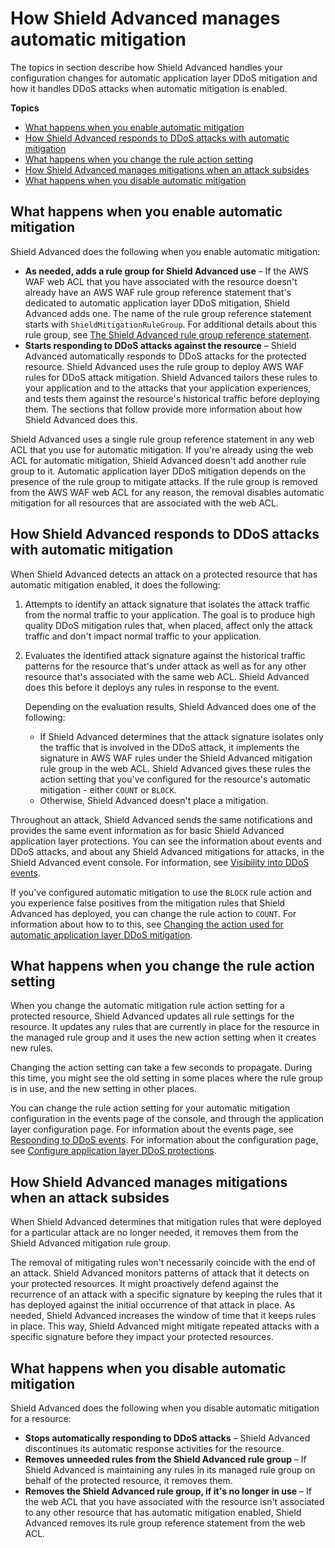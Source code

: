 # How Shield Advanced manages automatic mitigation<a name="ddos-automatic-app-layer-response-behavior"></a>

The topics in section describe how Shield Advanced handles your configuration changes for automatic application layer DDoS mitigation and how it handles DDoS attacks when automatic mitigation is enabled\. 

**Topics**
+ [What happens when you enable automatic mitigation](#ddos-automatic-app-layer-response-enable)
+ [How Shield Advanced responds to DDoS attacks with automatic mitigation](#ddos-automatic-app-layer-response-ddos-attack)
+ [What happens when you change the rule action setting](#ddos-automatic-app-layer-response-change-action)
+ [How Shield Advanced manages mitigations when an attack subsides](#ddos-automatic-app-layer-response-after-attack)
+ [What happens when you disable automatic mitigation](#ddos-automatic-app-layer-response-disable)

## What happens when you enable automatic mitigation<a name="ddos-automatic-app-layer-response-enable"></a>

Shield Advanced does the following when you enable automatic mitigation: 
+ **As needed, adds a rule group for Shield Advanced use** – If the AWS WAF web ACL that you have associated with the resource doesn't already have an AWS WAF rule group reference statement that's dedicated to automatic application layer DDoS mitigation, Shield Advanced adds one\. The name of the rule group reference statement starts with `ShieldMitigationRuleGroup`\. For additional details about this rule group, see [The Shield Advanced rule group reference statement](ddos-automatic-app-layer-response-rg.md)\.
+ **Starts responding to DDoS attacks against the resource** – Shield Advanced automatically responds to DDoS attacks for the protected resource\. Shield Advanced uses the rule group to deploy AWS WAF rules for DDoS attack mitigation\. Shield Advanced tailors these rules to your application and to the attacks that your application experiences, and tests them against the resource's historical traffic before deploying them\. The sections that follow provide more information about how Shield Advanced does this\.

Shield Advanced uses a single rule group reference statement in any web ACL that you use for automatic mitigation\. If you're already using the web ACL for automatic mitigation, Shield Advanced doesn't add another rule group to it\. Automatic application layer DDoS mitigation depends on the presence of the rule group to mitigate attacks\. If the rule group is removed from the AWS WAF web ACL for any reason, the removal disables automatic mitigation for all resources that are associated with the web ACL\.

## How Shield Advanced responds to DDoS attacks with automatic mitigation<a name="ddos-automatic-app-layer-response-ddos-attack"></a>

When Shield Advanced detects an attack on a protected resource that has automatic mitigation enabled, it does the following:

1. Attempts to identify an attack signature that isolates the attack traffic from the normal traffic to your application\. The goal is to produce high quality DDoS mitigation rules that, when placed, affect only the attack traffic and don't impact normal traffic to your application\.

1. Evaluates the identified attack signature against the historical traffic patterns for the resource that's under attack as well as for any other resource that's associated with the same web ACL\. Shield Advanced does this before it deploys any rules in response to the event\. 

   Depending on the evaluation results, Shield Advanced does one of the following: 
   + If Shield Advanced determines that the attack signature isolates only the traffic that is involved in the DDoS attack, it implements the signature in AWS WAF rules under the Shield Advanced mitigation rule group in the web ACL\. Shield Advanced gives these rules the action setting that you've configured for the resource's automatic mitigation \- either `COUNT` or `BLOCK`\.
   + Otherwise, Shield Advanced doesn't place a mitigation\.

Throughout an attack, Shield Advanced sends the same notifications and provides the same event information as for basic Shield Advanced application layer protections\. You can see the information about events and DDoS attacks, and about any Shield Advanced mitigations for attacks, in the Shield Advanced event console\. For information, see [Visibility into DDoS events](ddos-viewing-events.md)\. 

If you've configured automatic mitigation to use the `BLOCK` rule action and you experience false positives from the mitigation rules that Shield Advanced has deployed, you can change the rule action to `COUNT`\. For information about how to to this, see [Changing the action used for automatic application layer DDoS mitigation](manage-automatic-app-layer-response.md#change-action-of-automatic-app-layer-response)\. 

## What happens when you change the rule action setting<a name="ddos-automatic-app-layer-response-change-action"></a>

When you change the automatic mitigation rule action setting for a protected resource, Shield Advanced updates all rule settings for the resource\. It updates any rules that are currently in place for the resource in the managed rule group and it uses the new action setting when it creates new rules\. 

Changing the action setting can take a few seconds to propagate\. During this time, you might see the old setting in some places where the rule group is in use, and the new setting in other places\. 

You can change the rule action setting for your automatic mitigation configuration in the events page of the console, and through the application layer configuration page\. For information about the events page, see [Responding to DDoS events](ddos-responding.md)\. For information about the configuration page, see [Configure application layer DDoS protections](ddos-manage-protected-resources.md#configure-app-layer-protection)\.

## How Shield Advanced manages mitigations when an attack subsides<a name="ddos-automatic-app-layer-response-after-attack"></a>

When Shield Advanced determines that mitigation rules that were deployed for a particular attack are no longer needed, it removes them from the Shield Advanced mitigation rule group\. 

The removal of mitigating rules won't necessarily coincide with the end of an attack\. Shield Advanced monitors patterns of attack that it detects on your protected resources\. It might proactively defend against the recurrence of an attack with a specific signature by keeping the rules that it has deployed against the initial occurrence of that attack in place\. As needed, Shield Advanced increases the window of time that it keeps rules in place\. This way, Shield Advanced might mitigate repeated attacks with a specific signature before they impact your protected resources\. 

## What happens when you disable automatic mitigation<a name="ddos-automatic-app-layer-response-disable"></a>

Shield Advanced does the following when you disable automatic mitigation for a resource: 
+ **Stops automatically responding to DDoS attacks** – Shield Advanced discontinues its automatic response activities for the resource\.
+ **Removes unneeded rules from the Shield Advanced rule group** – If Shield Advanced is maintaining any rules in its managed rule group on behalf of the protected resource, it removes them\. 
+ **Removes the Shield Advanced rule group, if it's no longer in use** – If the web ACL that you have associated with the resource isn't associated to any other resource that has automatic mitigation enabled, Shield Advanced removes its rule group reference statement from the web ACL\. 